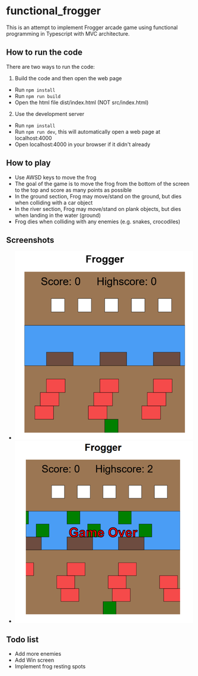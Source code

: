 # functional_frogger

This is an attempt to implement Frogger arcade game using functional programming in Typescript with MVC architecture.

## How to run the code

There are two ways to run the code:

1. Build the code and then open the web page

- Run `npm install`
- Run `npm run build`
- Open the html file dist/index.html (NOT src/index.html)

2. Use the development server

- Run `npm install`
- Run `npm run dev`, this will automatically open a web page at localhost:4000
- Open localhost:4000 in your browser if it didn't already

## How to play
* Use AWSD keys to move the frog
* The goal of the game is to move the frog from the bottom of the screen to the top and score as many points as possible
* In the ground section, Frog may move/stand on the ground, but dies when
colliding with a car object
* In the river section, Frog may move/stand on plank objects, but dies when
landing in the water (ground)
* Frog dies when colliding with any enemies (e.g. snakes, crocodiles)
## Screenshots
* ![Gameplay](/img/screenshot1.png)
* ![Gameplay](/img/screenshot2.png)
## Todo list
* Add more enemies
* Add Win screen
* Implement frog resting spots 
